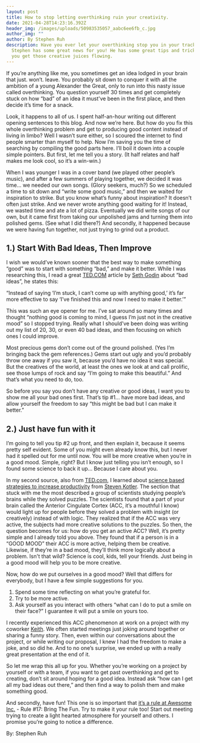 ```yaml
---
layout: post
title: How to stop letting overthinking ruin your creativity.
date: 2021-04-28T14:23:16.392Z
header_img: /images/uploads/50983535057_aabc6ee6fb_c.jpg
author_img: ""
author: By Stephen Ruh
description: Have you ever let your overthinking stop you in your tracks? Well,
  Stephen has some great news for you! He has some great tips and tricks to help
  you get those creative juices flowing.
---
```

If you’re anything like me, you sometimes get an idea lodged in your brain that just. won’t. leave. You probably sit down to conquer it with all the ambition of a young Alexander the Great, only to run into this nasty issue called overthinking. You question yourself 30 times and get completely stuck on how “bad” of an idea it must've been in the first place, and then decide it’s time for a snack.

Look, it happens to all of us. I spent half-an-hour writing out different opening sentences to this blog. And now we’re here. But how do you fix this whole overthinking problem and get to producing good content instead of living in limbo? Well I wasn’t sure either, so I scoured the internet to find people smarter than myself to help. Now I’m saving you the time of searching by compiling the good parts here. I’ll boil it down into a couple simple pointers. But first, let me tell you a story. (It half relates and half makes me look cool, so it’s a win-win.)

When I was younger I was in a cover band (we played other people’s music), and after a few summers of playing together, we decided it was time… we needed our own songs. (Glory seekers, much?) So we scheduled a time to sit down and “write some good music,” and then we waited for inspiration to strike. But you know what’s funny about inspiration? It doesn’t often just strike. And we never wrote anything good waiting for it! Instead, we wasted time and ate a lot of pizza. Eventually we did write songs of our own, but it came first from taking our unpolished jams and turning them into polished gems. (See what I did there?) And secondly, it happened because we were having fun together, not just trying to grind out a product.

## **1.) Start With Bad Ideas, Then Improve**

I wish we would’ve known sooner that the best way to make something “good” was to start with something “bad,” and make it better. While I was researching this, I read a great [TED.COM](https://ideas.ted.com/heres-why-you-need-to-have-more-bad-ideas/) article by [Seth Godin](https://ideas.ted.com/author/seth-godin/) about “bad ideas”, he states this:

“Instead of saying ‘I’m stuck, I can’t come up with anything good,’ it’s far more effective to say ‘I’ve finished this and now I need to make it better.’” 

This was such an eye opener for me. I’ve sat around so many times and thought “nothing good is coming to mind, I guess I’m just not in the creative mood” so I stopped trying. Really what I should’ve been doing was writing out my list of 20, 30, or even 40 bad ideas, and then focusing on which ones I could improve. 

Most precious gems don’t come out of the ground polished. (Yes I’m bringing back the gem references.) Gems start out ugly and you’d probably throw one away if you saw it, because you’d have no idea it was special. But the creatives of the world, at least the ones we look at and call prolific, see those lumps of rock and say “I’m going to make this beautiful.” And that’s what you need to do, too. 

So before you say you don’t have any creative or good ideas, I want you to show me all your bad ones first. That’s tip #1… have more bad ideas, and allow yourself the freedom to say “this might be bad but I can make it better.” 

## **2.) Just have fun with it**

I’m going to tell you tip #2 up front, and then explain it, because it seems pretty self evident. Some of you might even already know this, but I never had it spelled out for me until now. You will be more creative when you’re in a good mood. Simple, right? But I know just telling you isn’t enough, so I found some science to back it up... Because I care about you.

In my second source, also from [TED.com](https://www.ted.com/), I learned about [science based strategies to increase productivity](https://ideas.ted.com/3-science-based-strategies-to-increase-your-creativity/) from [Steven Kotler](https://ideas.ted.com/author/steven-kotler/). The section that stuck with me the most described a group of scientists studying people’s brains while they solved puzzles. The scientists found that a part of your brain called the Anterior Cingulate Cortex (ACC, it’s a mouthful I know) would light up for people before they solved a problem with insight (or creatively) instead of with logic. They realized that if the ACC was very active, the subjects had more creative solutions to the puzzles. So then, the question becomes for us: how do you get an active ACC? Well, it’s pretty simple and I already told you above. They found that if a person is in a “GOOD MOOD” their ACC is more active, helping them be creative. Likewise, if they’re in a bad mood, they’ll think more logically about a problem. Isn't that wild? Science is cool, kids, tell your friends. Just being in a good mood will help you to be more creative. 

Now, how do we put ourselves in a good mood? Well that differs for everybody, but I have a few simple suggestions for you. 

1. Spend some time reflecting on what you’re grateful for. 
2. Try to be more active. 
3. Ask yourself as you interact with others “what can I do to put a smile on their face?” I guarantee it will put a smile on yours too.  

I recently experienced this ACC phenomenon at work on a project with my coworker [Keith](https://www.keithmcmunn.com/). We often started meetings just joking around together or sharing a funny story. Then, even within our conversations about the project, or while writing our proposal, I knew I had the freedom to make a joke, and so did he. And to no one’s surprise, we ended up with a really great presentation at the end of it.

So let me wrap this all up for you. Whether you’re working on a project by yourself or with a team, if you want to get past overthinking and get to creating, don’t sit around hoping for a good idea. Instead ask “how can I get all my bad ideas out there,” and then find a way to polish them and make something good. 

And secondly, have fun! This one is so important that [it’s a rule at Awesome Inc.](https://www.awesomeinc.org/assets/culture-book.pdf) - Rule #17: Bring The Fun. Try to make it your rule too! Start out meeting trying to create a light hearted atmosphere for yourself and others. I promise you’re going to notice a difference. 

By: Stephen Ruh